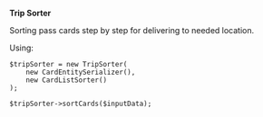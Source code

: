 **Trip Sorter**

Sorting pass cards step by step for delivering to needed location.

Using:
```
$tripSorter = new TripSorter(
    new CardEntitySerializer(),
    new CardListSorter()
);

$tripSorter->sortCards($inputData);
```